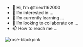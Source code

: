 - 👋 Hi, I’m @trieu1162000
- 👀 I’m interested in ...
- 🌱 I’m currently learning ...
- 💞️ I’m looking to collaborate on ...
- 📫 How to reach me ...

<!---
trieu1162000/trieu1162000 is a ✨ special ✨ repository because its `README.md` (this file) appears on your GitHub profile.
You can click the Preview link to take a look at your changes.
--->
![rosé-blackpink](https://user-images.githubusercontent.com/86428744/201676784-20609b31-6dce-4a15-8fa9-3395b81cadb2.gif)
